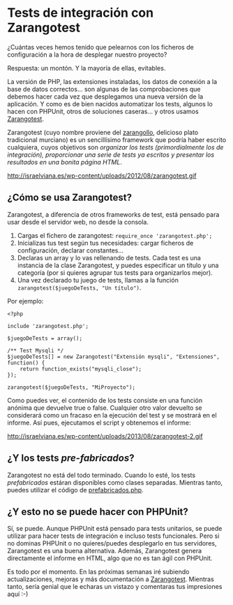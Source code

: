 Tests de integración con Zarangotest
====================================

¿Cuántas veces hemos tenido que pelearnos con los ficheros de configuración a la hora de desplegar nuestro proyecto?

Respuesta: un montón. Y la mayoría de ellas, evitables.

La versión de PHP, las extensiones instaladas, los datos de conexión a la base de datos correctos... son algunas de las comprobaciones que debemos hacer cada vez que desplegamos una nueva versión de la aplicación. Y como es de bien nacidos automatizar los tests, algunos lo hacen con PHPUnit, otros de soluciones caseras... y otros usamos [Zarangotest](https://github.com/isra00/zarangotest).

Zarangotest (cuyo nombre proviene del [zarangollo](http://es.wikipedia.org/wiki/Zarangollo), delicioso plato tradicional murciano) es un sencillísimo framework que podría haber escrito cualquiera, cuyos objetivos son *organizar los tests (primordialmente los de integración), proporcionar una serie de tests ya escritos y presentar los resultados en una bonita página HTML*.

http://israelviana.es/wp-content/uploads/2012/08/zarangotest.gif

¿Cómo se usa Zarangotest?
-------------------------

Zarangotest, a diferencia de otros frameworks de test, está pensado para usar desde el servidor web, no desde la consola.

 1. Cargas el fichero de zarangotest: `require_once 'zarangotest.php';`
 2. Inicializas tus test según tus necesidades: cargar ficheros de configuración, declarar constantes...
 3. Declaras un array y lo vas rellenando de tests. Cada test es una instancia de la clase Zarangotest, y puedes especificar un título y una categoría (por si quieres agrupar tus tests para organizarlos mejor).
 4. Una vez declarado tu juego de tests, llamas a la función `zarangotest($juegoDeTests, "Un título")`.

Por ejemplo:

	<?php

	include 'zarangotest.php';

	$juegoDeTests = array();

	/** Test Mysqli */
	$juegoDeTests[] = new Zarangotest("Extensión mysqli", "Extensiones", function() {
	    return function_exists("mysqli_close");
	});

	zarangotest($juegoDeTests, "MiProyecto");

Como puedes ver, el contenido de los tests consiste en una función anónima que devuelve true o false. Cualquier otro valor devuelto se considerará como un fracaso en la ejecución del test y se mostrará en el informe. Así pues, ejecutamos el script y obtenemos el informe:

http://israelviana.es/wp-content/uploads/2013/08/zarangotest-2.gif

¿Y los tests _pre-fabricados_?
-------------------------------------

Zarangotest no está del todo terminado. Cuando lo esté, los tests _prefabricados_ estáran disponibles como clases separadas. Mientras tanto, puedes utilizar el código de [prefabricados.php](https://github.com/isra00/zarangotest/blob/master/prefabricados.php).

¿Y esto no se puede hacer con PHPUnit?
--------------------------------------

Sí, se puede. Aunque PHPUnit está pensado para tests unitarios, se puede utilizar para hacer tests de integración e incluso tests funcionales. Pero si no dominas PHPUnit o no quieres/puedes desplegarlo en tus servidores, Zarangotest es una buena alternativa. Además, Zarangotest genera directamente el informe en HTML, algo que no es tan ágil con PHPUnit.

Es todo por el momento. En las próximas semanas iré subiendo actualizaciones, mejoras y más documentación a [Zarangotest](https://github.com/isra00/zarangotest). Mientras tanto, sería genial que le echaras un vistazo y comentaras tus impresiones aquí :-)